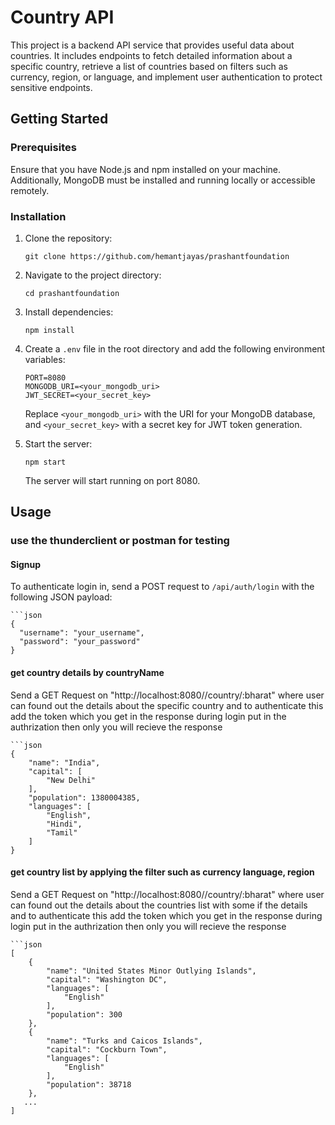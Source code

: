 # Country API

This project is a backend API service that provides useful data about countries. It includes endpoints to fetch detailed information about a specific country, retrieve a list of countries based on filters such as currency, region, or language, and implement user authentication to protect sensitive endpoints.

## Getting Started

### Prerequisites

Ensure that you have Node.js and npm installed on your machine. Additionally, MongoDB must be installed and running locally or accessible remotely.

### Installation

1. Clone the repository:

    ```
    git clone https://github.com/hemantjayas/prashantfoundation
    ```

2. Navigate to the project directory:

    ```
    cd prashantfoundation
    ```

3. Install dependencies:

    ```
    npm install
    ```

4. Create a `.env` file in the root directory and add the following environment variables:

    ```
    PORT=8080
    MONGODB_URI=<your_mongodb_uri>
    JWT_SECRET=<your_secret_key>
    ```

    Replace `<your_mongodb_uri>` with the URI for your MongoDB database, and `<your_secret_key>` with a secret key for JWT token generation.

5. Start the server:

    ```
    npm start
    ```

    The server will start running on port 8080.

## Usage   

### use the thunderclient or postman for testing 

#### Signup

To authenticate login in, send a POST request to `/api/auth/login` with the following JSON payload:
```
```json
{
  "username": "your_username",
  "password": "your_password"
}
```

#### get country details by countryName 

Send a GET Request  on "http://localhost:8080//country/:bharat"  where user can found out the details about the specific country 
and to authenticate this add the token which you get in the response during login  put in the authrization then only you will recieve the response 

```
```json
{
    "name": "India",
    "capital": [
        "New Delhi"
    ],
    "population": 1380004385,
    "languages": [
        "English",
        "Hindi",
        "Tamil"
    ]
}
```

#### get country list  by applying the filter  such as currency language, region  
Send a GET Request  on "http://localhost:8080//country/:bharat"  where user can found out the details about the  countries list with some if the details
and to authenticate this add the token which you get in the response during login  put in the authrization then only you will recieve the response 

```
```json
[
    {
        "name": "United States Minor Outlying Islands",
        "capital": "Washington DC",
        "languages": [
            "English"
        ],
        "population": 300
    },
    {
        "name": "Turks and Caicos Islands",
        "capital": "Cockburn Town",
        "languages": [
            "English"
        ],
        "population": 38718
    },
   ...
]
```







